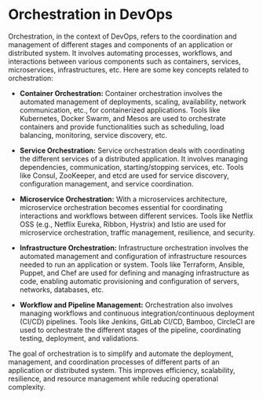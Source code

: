 # Orchestration in DevOps

Orchestration, in the context of DevOps, refers to the coordination and management of different stages and components of an application or distributed system. It involves automating processes, workflows, and interactions between various components such as containers, services, microservices, infrastructures, etc. Here are some key concepts related to orchestration:

- **Container Orchestration:** Container orchestration involves the automated management of deployments, scaling, availability, network communication, etc., for containerized applications. Tools like Kubernetes, Docker Swarm, and Mesos are used to orchestrate containers and provide functionalities such as scheduling, load balancing, monitoring, service discovery, etc.

- **Service Orchestration:** Service orchestration deals with coordinating the different services of a distributed application. It involves managing dependencies, communication, starting/stopping services, etc. Tools like Consul, ZooKeeper, and etcd are used for service discovery, configuration management, and service coordination.

- **Microservice Orchestration:** With a microservices architecture, microservice orchestration becomes essential for coordinating interactions and workflows between different services. Tools like Netflix OSS (e.g., Netflix Eureka, Ribbon, Hystrix) and Istio are used for microservice orchestration, traffic management, resilience, and security.

- **Infrastructure Orchestration:** Infrastructure orchestration involves the automated management and configuration of infrastructure resources needed to run an application or system. Tools like Terraform, Ansible, Puppet, and Chef are used for defining and managing infrastructure as code, enabling automatic provisioning and configuration of servers, networks, databases, etc.

- **Workflow and Pipeline Management:** Orchestration also involves managing workflows and continuous integration/continuous deployment (CI/CD) pipelines. Tools like Jenkins, GitLab CI/CD, Bamboo, CircleCI are used to orchestrate the different stages of the pipeline, coordinating testing, deployment, and validations.

The goal of orchestration is to simplify and automate the deployment, management, and coordination processes of different parts of an application or distributed system. This improves efficiency, scalability, resilience, and resource management while reducing operational complexity.
